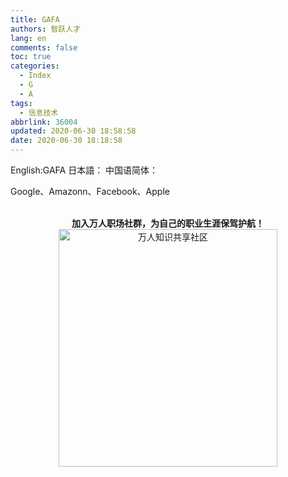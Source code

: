 ```yaml
---
title: GAFA
authors: 智跃人才
lang: en
comments: false
toc: true
categories:
  - Index
  - G
  - A
tags:
  - 信息技术
abbrlink: 36004
updated: 2020-06-30 18:58:58
date: 2020-06-30 18:18:58
---
```


English:GAFA
日本語：
中国语简体：


Google、Amazonn、Facebook、Apple



<br>

<center>
<b>加入万人职场社群，为自己的职业生涯保驾护航！</b>

<br>

 <img src="/assets/img/dingding/dingding-group-life.jpg" width = "350" height = "380" alt="万人知识共享社区" align=center />

</center>

